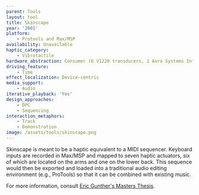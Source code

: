 ```yaml
---
parent: Tools
layout: tool
title: Skinscape
year: '2001'
platform:
    - Protools and Max/MSP
availability: Unavailable
haptic_category:
    - Vibrotactile
hardware_abstraction: Consumer (6 V1220 transducers, 1 Aura Systems Interactor Cushion)
driving_feature:
    - Time
effect_localization: Device-centric
media_support:
    - Audio
iterative_playback: 'Yes'
design_approaches:
    - DPC
    - Sequencing
interaction_metaphors:
    - Track
    - Demonstration
image: /assets/tools/skinscape.png
---
```

Skinscape is meant to be a haptic equivalent to a MIDI sequencer.
Keyboard inputs are recorded in Max/MSP and mapped to seven haptic actuators, six of which are located on the arms and one on the lower back.
This sequence would then be exported and loaded into a traditional audio editing environment (e.g., ProTools) so that it can be combined with existing music.

For more information, consult [Eric Gunther's Masters Thesis](http://citeseerx.ist.psu.edu/viewdoc/download?doi=10.1.1.833.3460&rep=rep1&type=pdf).
